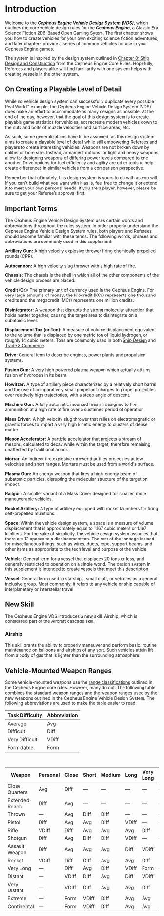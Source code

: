 # Introduction

Welcome to the **_Cepheus Engine Vehicle Design System (VDS)_**, which outlines the core vehicle design rules for the **_Cepheus Engine_**, a Classic Era Science Fiction 2D6-Based Open Gaming Sytem. The first chapter shows you how to create vehicles for your own exciting science fiction adventures, and later chapters provide a series of common vehicles for use in your Cepheus Engine games.

The system is inspired by the design system outlined in [Chapter 8: Ship Design and Construction](../book2/ship-design-and-construction.md) from the Cepheus Engine Core Rules. Hopefully, Referees and players alike will find familiarity with one system helps with creating vessels in the other system.

## On Creating a Playable Level of Detail

While no vehicle design system can successfully duplicate every possible Real World™ example, the Cepheus Engine Vehicle Design System (VDS) does make an effort to accommodate as many designs as possible. At the end of the day, however, that the goal of this design system is to create playable game statistics for vehicles, not recreate modern vehicles down to the nuts and bolts of muzzle velocities and surface areas, etc.

As such, some generalizations have to be assumed, as this design system aims to create a playable level of detail while still empowering Referees and players to create interesting vehicles. Weapons are not broken down by caliber or bore size. Instead, armament options for light and heavy weapons allow for designing weapons of differing power levels compared to one another. Drive options for fuel efficiency and agility are other tools to help create differences in similar vehicles from a comparison perspective.

Remember that ultimately, this design system is yours to do with as you will. If you can’t build what you want with it as is, feel free to change it or extend it to meet your own personal needs. If you are a player, however, please be sure to get your Referee’s approval first.

## Important Terms

The Cepheus Engine Vehicle Design System uses certain words and abbreviations throughout the rules system. In order properly understand the Cepheus Engine Vehicle Design System rules, both players and Referees should become familiar with these terms. The following words, phrases and abbreviations are commonly used in this supplement:

**Artillery Gun:** A high velocity explosive thrower firing chemically propelled rounds (CPR).

**Autocannon:** A high velocity slug thrower with a high rate of fire.

**Chassis:** The chassis is the shell in which all of the other components of the vehicle design process are placed.

**Credit (Cr):** The primary unit of currency used in the Cepheus Engine. For very large amounts of money, the kilocredit (KCr) represents one thousand credits and the megacredit (MCr) represents one million credits.

**Disintegrator:** A weapon that disrupts the strong molecular attraction that holds matter together, causing the target area to disintegrate on a subatomic level.

**Displacement Ton (or Ton):** A measure of volume displacement equivalent to the volume that is displaced by one metric ton of liquid hydrogen, or roughly 14 cubic meters. Tons are commonly used in both [Ship Design](../book2/ship-design-and-construction.md) and [Trade & Commerce](../book2/trade-and-commerce.md).

**Drive:** General term to describe engines, power plants and propulsion systems.

**Fusion Gun:** A very high powered plasma weapon which actually attains fusion of hydrogen in its beam.

**Howitzer:** A type of artillery piece characterized by a relatively short barrel and the use of comparatively small propellant charges to propel projectiles over relatively high trajectories, with a steep angle of descent.

**Machine Gun:** A fully automatic mounted firearm designed to fire ammunition at a high rate of fire over a sustained period of operation.

**Mass Driver:** A high velocity slug thrower that relies on electromagnetic or gravitic forces to impart a very high kinetic energy to clusters of dense matter.

**Meson Accelerator:** A particle accelerator that projects a stream of mesons, calculated to decay while within the target, therefore remaining unaffected by traditional armor.

**Mortar:** An indirect fire explosive thrower that fires projectiles at low velocities and short ranges. Mortars must be used from a world's surface.

**Plasma Gun:** An energy weapon that fires a high-energy beam of subatomic particles, disrupting the molecular structure of the target on impact.

**Railgun:** A smaller variant of a Mass Driver designed for smaller, more maneuverable vehicles.

**Rocket Artillery:** A type of artillery equipped with rocket launchers for firing self-propelled munitions.

**Space:** Within the vehicle design system, a space is a measure of volume displacement that is approximately equal to 1.167 cubic meters or 1.167 kiloliters. For the sake of simplicity, the vehicle design system assumes that there are 12 spaces to a displacement ton. The rest of the tonnage is used for miscellaneous things, such as wires, ducts, rope, support beams, and other items as appropriate to the tech level and purpose of the vehicle.

**Vehicle:** General term for a vessel that displaces 20 tons or less, and generally restricted to operation on a single world. The design system in this supplement is intended to create vessels that meet this description.

**Vessel:** General term used to starships, small craft, or vehicles as a general inclusive group. Most commonly, it refers to any vehicle or ship capable of interplanetary or interstellar travel.

## New Skill

The Cepheus Engine VDS introduces a new skill, Airship, which is considered part of the Aircraft cascade skill.

### Airship

This skill grants the ability to properly maneuver and perform basic, routine maintenance on balloons and airships of any sort. Such vehicles attain lift from a body of gas that is lighter than the surrounding atmosphere.

## Vehicle-Mounted Weapon Ranges

Some vehicle-mounted weapons use the [range classifications](../book1/personal-combat.md#range) outlined in the Cepheus Engine core rules. However, many do not. The following table combines the standard weapon ranges and the weapon ranges used by the new weapons outlined in the Cepheus Engine Vehicle Design System. The following abbreviations are used to make the table easier to read:

| Task Difficulty | Abbreviation |
| --- | --- |
| Average | Avg |
| Difficult | Diff |
| Very Difficult | VDiff |
| Formidable | Form |

<br>

| Weapon | Personal | Close | Short | Medium | Long | Very Long | Distant | Very Distant | Extreme | Continental |
| --- | --- | --- | --- | --- | --- | --- | --- | --- | --- | --- |
| Close Quarters | Avg | Diff | — | — | — | — | — | — | — | — |
| Extended Reach | Diff | Avg | — | — | — | — | — | — | — | — |
| Thrown | — | Avg | Diff | Diff | — | — | — | — | — | — |
| Pistol | Diff | Avg | Avg | Diff | VDiff | — | — | — | — | — |
| Rifle | VDiff | Diff | Avg | Avg | Avg | Diff | VDiff | — | — | — |
| Shotgun | Diff | Avg | Diff | Diff | VDiff | — | — | — | — | — |
| Assault Weapon | Diff | Avg | Avg | Avg | Diff | VDiff | Form | — | — | — |
| Rocket | VDiff | Diff | Diff | Avg | Avg | Diff | VDiff | — | — | — |
| Very Long | — | Diff | Avg | Diff | VDiff | Form | — | — | — | — |
| Distant | — | VDiff | Diff | Avg | Diff | VDiff | Form | — | — | — |
| Very Distant | — | VDiff | Diff | Avg | Avg | Diff | VDiff | Form | — | — |
| Extreme | — | Form | VDiff | Diff | Avg | Avg | Diff | VDiff | Form | — |
| Continental | — | Form | VDiff | Diff | Avg | Avg | Avg | Diff | VDiff | Form |
